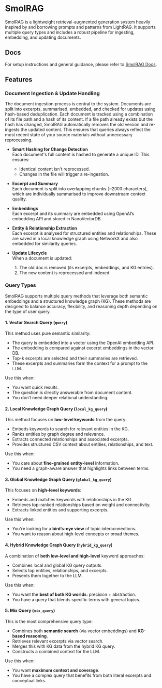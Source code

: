 # SmolRAG

SmolRAG is a lightweight retrieval-augmented generation system heavily inspired by and borrowing prompts and patterns from LightRAG. It supports multiple query types and includes a robust pipeline for ingesting, embedding, and updating documents.

## Docs

For setup instructions and general guidance, please refer to [SmolRAG Docs](DOCS.md).

## Features

### Document Ingestion & Update Handling

The document ingestion process is central to the system. Documents are split into excerpts, summarised, embedded, and checked for updates using hash-based deduplication. Each document is tracked using a combination of its file path and a hash of its content. If a file path already exists but the hash has changed, SmolRAG automatically removes the old version and re-ingests the updated content. This ensures that queries always reflect the most recent state of your source materials without unnecessary reprocessing.

- **Smart Hashing for Change Detection**  
  Each document's full content is hashed to generate a unique ID. This ensures:
  - Identical content isn't reprocessed.
  - Changes in the file will trigger a re-ingestion.

- **Excerpt and Summary**  
  Each document is split into overlapping chunks (~2000 characters), which are individually summarised to improve downstream context quality.

- **Embeddings**  
  Each excerpt and its summary are embedded using OpenAI’s embedding API and stored in NanoVectorDB.

- **Entity & Relationship Extraction**  
  Each excerpt is analysed for structured entities and relationships. These are saved in a local knowledge graph using NetworkX and also embedded for similarity queries.

- **Update Lifecycle**  
  When a document is updated:
  1. The old doc is removed (its excerpts, embeddings, and KG entries).
  2. The new content is reprocessed and indexed.

### Query Types

SmolRAG supports multiple query methods that leverage both semantic embeddings and a structured knowledge graph (KG). These methods are designed to balance accuracy, flexibility, and reasoning depth depending on the type of user query.

#### 1. **Vector Search Query** (`query`)

This method uses pure semantic similarity:

- The query is embedded into a vector using the OpenAI embedding API.
- The embedding is compared against excerpt embeddings in the vector DB.
- Top-k excerpts are selected and their summaries are retrieved.
- These excerpts and summaries form the context for a prompt to the LLM.

Use this when:
- You want quick results.
- The question is directly answerable from document content.
- You don’t need deeper relational understanding.

#### 2. **Local Knowledge Graph Query** (`local_kg_query`)

This method focuses on **low-level keywords** from the query:

- Embeds keywords to search for relevant entities in the KG.
- Ranks entities by graph degree and relevance.
- Extracts connected relationships and associated excerpts.
- Provides structured CSV context about entities, relationships, and text.

Use this when:
- You care about **fine-grained entity-level** information.
- You need a graph-aware answer that highlights links between terms.

#### 3. **Global Knowledge Graph Query** (`global_kg_query`)

This focuses on **high-level keywords**:

- Embeds and matches keywords with relationships in the KG.
- Retrieves top-ranked relationships based on weight and connectivity.
- Extracts linked entities and supporting excerpts.

Use this when:
- You're looking for a **bird’s-eye view** of topic interconnections.
- You want to reason about high-level concepts or broad themes.

#### 4. **Hybrid Knowledge Graph Query** (`hybrid_kg_query`)

A combination of **both low-level and high-level** keyword approaches:

- Combines local and global KG query outputs.
- Selects top entities, relationships, and excerpts.
- Presents them together to the LLM.

Use this when:
- You want the **best of both KG worlds**: precision + abstraction.
- You have a query that blends specific terms with general topics.

#### 5. **Mix Query** (`mix_query`)

This is the most comprehensive query type:

- Combines both **semantic search** (via vector embeddings) and **KG-based reasoning**.
- Retrieves relevant excerpts via vector search.
- Merges this with KG data from the hybrid KG query.
- Constructs a combined context for the LLM.

Use this when:
- You want **maximum context and coverage**.
- You have a complex query that benefits from both literal excerpts and conceptual links.

